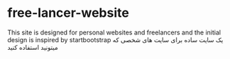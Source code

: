 # free-lancer-website
This site is designed for personal websites and freelancers and the initial design is inspired by startbootstrap
یک سایت ساده برای سایت های شخصی که میتونید استفاده کنید
